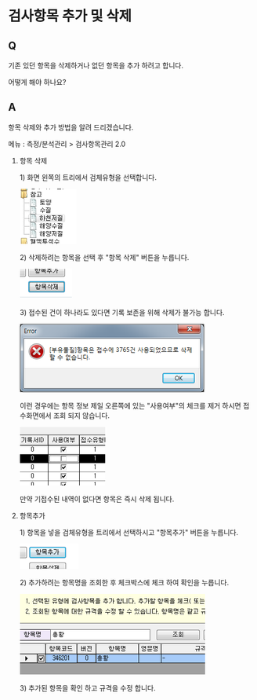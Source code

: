 # 검사항목 추가 및 삭제

## Q

기존 있던 항목을 삭제하거나 없던 항목을 추가 하려고 합니다.

어떻게 해야 하나요?

## A

항목 삭제와 추가 방법을 알려 드리겠습니다.

메뉴 : 측정/분석관리 &gt; 검사항목관리 2.0

1. 항목 삭제  

   1\) 화면 왼쪽의 트리에서 검체유형을 선택합니다.  

   ![](../.gitbook/assets/01-_1%20%281%29.png)

   2\) 삭제하려는 항목을 선택 후 "항목 삭제" 버튼을 누릅니다.  

   ![](../.gitbook/assets/02-_4%20%282%29.png)

   3\) 접수된 건이 하나라도 있다면 기록 보존을 위해 삭제가 불가능 합니다.  

   ![](../.gitbook/assets/03-_3.png)

   이런 경우에는 항목 정보 제일 오른쪽에 있는 "사용여부"의 체크를 제거 하시면 접수화면에서 조회 되지 않습니다.  

   ![](../.gitbook/assets/04-_5%20%282%29.png)

   만약 기접수된 내역이 없다면 항목은 즉시 삭제 됩니다.  

2. 항목추가  

   1\) 항목을 넣을 검체유형을 트리에서 선택하시고 "항목추가" 버튼을 누릅니다.  

   ![](../.gitbook/assets/05-_6%20%282%29.png)

   2\) 추가하려는 항목명을 조회한 후 체크박스에 체크 하여 확인을 누릅니다.  

   ![](../.gitbook/assets/06-_7%20%282%29.png)

   3\) 추가된 항목을 확인 하고 규격을 수정 합니다.

